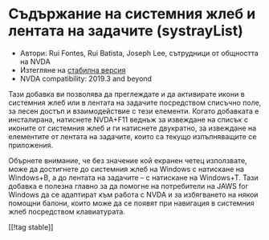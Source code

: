 # Съдържание на системния жлеб и лентата на задачите (systrayList) #

*   Автори: Rui Fontes, Rui Batista, Joseph Lee, сътрудници от общността на
    NVDA
*   Изтегляне на [стабилна версия][1]
*   NVDA compatibility: 2019.3 and beyond

Тази добавка ви позволява да преглеждате и да активирате икони в системния
жлеб или в лентата на задачите посредством списъчно поле, за лесен достъп и
взаимодействие с тези елементи. Когато добавката е инсталирана, натиснете
NVDA+F11 веднъж за извеждане на списък с иконите от системния жлеб и ги
натиснете двукратно, за извеждане на елементите от лентата на задачите,
които са текущо изпълняващите се приложения.

Обърнете внимание, че без значение кой екранен четец използвате, може да
достигнете до системния жлеб на Windows с натискане на Windows+B, а до
лентата на задачите – с натискане на Windows+T. Тази добавка е полезна
главно за да помогне на потребители на JAWS for Windows да се адаптират към
работа с NVDA и за избягването на някои помощни балони, които може да се
появят при навигация в системния жлеб посредством клавиатурата.

[[!tag stable]]

[1]: https://addons.nvda-project.org/files/get.php?file=st
